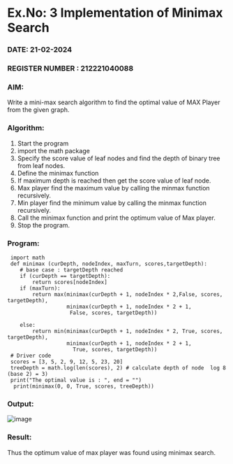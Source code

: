 # Ex.No: 3  Implementation of Minimax Search
### DATE: 21-02-2024                                                                           
### REGISTER NUMBER : 212221040088
### AIM: 
Write a mini-max search algorithm to find the optimal value of MAX Player from the given graph.
### Algorithm:
1. Start the program
2. import the math package
3. Specify the score value of leaf nodes and find the depth of binary tree from leaf nodes.
4. Define the minimax function
5. If maximum depth is reached then get the score value of leaf node.
6. Max player find the maximum value by calling the minmax function recursively.
7. Min player find the minimum value by calling the minmax function recursively.
8. Call the minimax function  and print the optimum value of Max player.
9. Stop the program. 

### Program:
```
 import math
 def minimax (curDepth, nodeIndex, maxTurn, scores,targetDepth):
    # base case : targetDepth reached
    if (curDepth == targetDepth):
        return scores[nodeIndex]
    if (maxTurn):
        return max(minimax(curDepth + 1, nodeIndex * 2,False, scores, targetDepth),
                   minimax(curDepth + 1, nodeIndex * 2 + 1,
                    False, scores, targetDepth))
     
    else:
        return min(minimax(curDepth + 1, nodeIndex * 2, True, scores, targetDepth),
                   minimax(curDepth + 1, nodeIndex * 2 + 1,
                     True, scores, targetDepth))
 # Driver code
 scores = [3, 5, 2, 9, 12, 5, 23, 20]
 treeDepth = math.log(len(scores), 2) # calculate depth of node  log 8 (base 2) = 3)
 print("The optimal value is : ", end = "")
  print(minimax(0, 0, True, scores, treeDepth))
```










### Output:
![image](https://github.com/Leela1822/AI_Lab_2023-24/assets/106167639/cfda92f1-8c0f-4956-b316-a6d57947d35e)



### Result:
Thus the optimum value of max player was found using minimax search.
